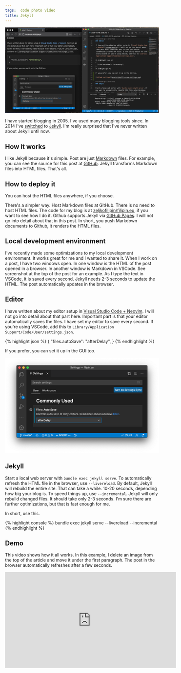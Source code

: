 ```yaml
---
tags:  code photo video
title: Jekyll
---
```

![Jekyll and VSCode](assets/jekyll/jekyll-vscode.png "Jekyll and VSCode")

I have started blogging in 2005. I've used many blogging tools since. In 2014 I've [switched](https://github.com/zeljkofilipin/filipin.eu/commit/352e8b3b77d28375261011fb16fff52e38b20919) to [Jekyll](https://jekyllrb.com/). I'm really surprised that I've never written about Jekyll until now.

## How it works

I like Jekyll because it's simple. Post are just [Markdown](https://en.wikipedia.org/wiki/Markdown) files. For example, you can see the source for this post at [GitHub](https://github.com/zeljkofilipin/filipin.eu/blob/master/_posts/2020/2020-12-18-jekyll.md). Jekyll transforms Markdown files into HTML files. That's all.

## How to deploy it

You can host the HTML files anywhere, if you choose.

There's a simpler way. Host Markdown files at GitHub. There is no need to host HTML files. The code for my blog is at [zeljkofilipin/filipin.eu](https://github.com/zeljkofilipin/filipin.eu), if you want to see how I do it. Github supports Jekyll via [GitHub Pages](https://jekyllrb.com/docs/github-pages/). I will not go into detail about that in this post. In short, you push Markdown documents to Github, it renders the HTML files.

## Local development environment

I've recently made some optimizations to my local development environment. It works great for me and I wanted to share it. When I work on a post, I have two windows open. In one window is the HTML of the post opened in a browser. In another window is Markdown in VSCode. See screenshot at the top of the post for an example. As I type the text in VSCode, it is saved every second. Jekyll needs 2-3 seconds to update the HTML. The post automatically updates in the browser.

## Editor

 I have written about my editor setup in [Visual Studio Code + Neovim](/vscode-neovim). I will not go into detail about that part here. Important part is that your editor automatically saves the files. I have set my editor to save every second. If you're using VSCode, add this to `Library/Application Support/Code/User/settings.json`.

{% highlight json %}
{
  "files.autoSave": "afterDelay",
}
{% endhighlight %}

If you prefer, you can set it up in the GUI too.

![VSCode settings](assets/jekyll/vscode-settings.png "VSCode settings")

## Jekyll

Start a local web server with `bundle exec jekyll serve`. To automatically refresh the HTML file in the browser, use `--livereload`. By default, Jekyll will rebuild the entire site. That can take a while. 10-20 seconds, depending how big your blog is. To speed things up, use `--incremental`. Jekyll will only rebuild changed files. It should take only 2-3 seconds. I'm sure there are further optimizations, but that is fast enough for me.

In short, use this.

{% highlight console %}
bundle exec jekyll serve --livereload --incremental
{% endhighlight %}

## Demo

This video shows how it all works. In this example, I delete an image from the top of the article and move it under the first paragraph. The post in the browser automatically refreshes after a few seconds.

<iframe width="560" height="315" src="https://www.youtube.com/embed/ZjKcKd0fpcw" frameborder="0" allow="accelerometer; autoplay; clipboard-write; encrypted-media; gyroscope; picture-in-picture" allowfullscreen></iframe>
